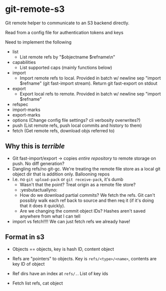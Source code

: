 # git-remote-s3

Git remote helper to communicate to an S3 backend directly.

Read from a config file for authentication tokens and keys

Need to implement the following

* list
  * List remote refs by "$objectname $refname\n"
* capabilities
  * List supported caps (mainly functions below)
* import
  * Import remote refs to local. Provided in batch w/ newline sep "import
    $refname" (git fast-import stream). Return git fast-export on stdout
* export
  * Export local refs to remote. Provided in batch w/ newline sep "import
    $refname"
* refspec
* import-marks
* export-marks
* options (Change config file settings? cli verbosity overwrites?)
* push (List remote refs, push local commits and history to them)
* fetch (Get remote refs, download objs referred to)

## Why this is *terrible*

* Git fast-import/export -> copies *entire repository* to remote storage on
  push. No diff generation?
* Dangling refs/no git-gc. We're treating the remote file store as a local git
  object dir that is addition only. Ballooning repos
* I.e. no `git upload-pack` or `git receive-pack`, it's dumb
  * Wasn't that the point? Treat origin as a remote file store?
  * :yesbutactuallyno:
  * How do we download partial commits? We fetch the refs. Git can't possibly
    walk each ref back to source and then req it (if it's doing that it does it
quickly).
  * Are we changing the commit object IDs? Hashes aren't saved anywhere from
    what I can tell
* import vs fetch!!!! We can just fetch refs we already have!

## Format in s3

* Objects == objects, key is hash ID, content object
* Refs are "pointers" to objects. Key is `refs/<type>/<name>`, contents are key
  ID of object
* Ref dirs have an index at `refs/.`. List of key ids

* Fetch list refs, cat object
